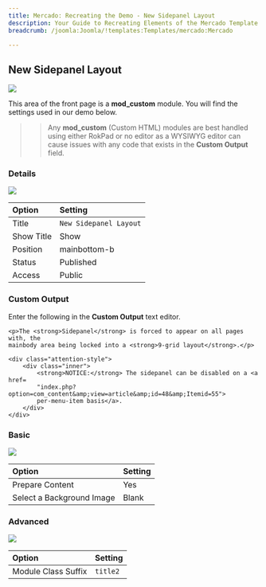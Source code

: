 ```yaml
---
title: Mercado: Recreating the Demo - New Sidepanel Layout
description: Your Guide to Recreating Elements of the Mercado Template for Joomla
breadcrumb: /joomla:Joomla/!templates:Templates/mercado:Mercado

---
```


New Sidepanel Layout
-----

![][demo]

This area of the front page is a **mod_custom** module. You will find the settings used in our demo below.

>> Any **mod_custom** (Custom HTML) modules are best handled using either RokPad or no editor as a WYSIWYG editor can cause issues with any code that exists in the **Custom Output** field.

### Details

![][demo2]

| Option     | Setting                |  
| :--------- | :--------------------- |  
| Title      | `New Sidepanel Layout` |  
| Show Title | Show                   |  
| Position   | mainbottom-b           |  
| Status     | Published              |  
| Access     | Public                 |  

### Custom Output

Enter the following in the **Custom Output** text editor.

~~~
<p>The <strong>Sidepanel</strong> is forced to appear on all pages with, the
mainbody area being locked into a <strong>9-grid layout</strong>.</p>

<div class="attention-style">
    <div class="inner">
        <strong>NOTICE:</strong> The sidepanel can be disabled on a <a href=
        "index.php?option=com_content&amp;view=article&amp;id=48&amp;Itemid=55">
        per-menu-item basis</a>.
    </div>
</div>
~~~

### Basic

![][demo3]

| Option                    | Setting |  
| :------------------------ | :------ |  
| Prepare Content           | Yes     |  
| Select a Background Image | Blank   |

### Advanced

![][demo4]

| Option              | Setting  |  
| :------------------ | :------- |  
| Module Class Suffix | `title2` |  

[demo]: assets/demo_10.jpeg
[demo2]: assets/demo_10a.jpeg
[demo3]: assets/demo_10b.jpeg
[demo4]: assets/demo_10c.jpeg

